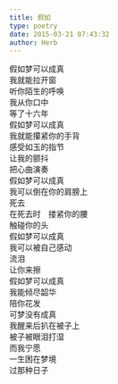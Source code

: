```yaml
---  
title: 假如  
type: poetry  
date: 2015-03-21 07:43:32  
author: Herb    
---  
```

假如梦可以成真  
我就能拉开窗  
听你陌生的呼唤  
我从你口中  
等了十六年    
假如梦可以成真  
我就能攥紧你的手背  
感受如玉的指节  
让我的颤抖  
把心曲演奏    
假如梦可以成真  
我可以倒在你的肩膀上  
死去  
在死去时　搂紧你的腰  
触碰你的头    
假如梦可以成真  
我可以被自己感动  
流泪  
让你来擦    
假如梦可以成真  
我能倾尽韶华  
陪你花发    
可梦没有成真  
我醒来后扒在被子上  
被子被眼泪打湿  
而我宁愿  
一生困在梦境  
过那种日子